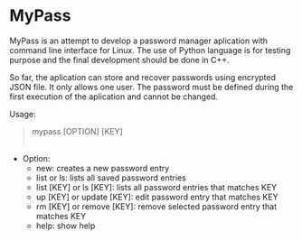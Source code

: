 # MyPass

MyPass is an attempt to develop a password manager aplication with command line interface for Linux. The use of Python language is for testing purpose and the final development should be done in C++.

So far, the aplication can store and recover passwords using encrypted JSON file. It only allows one user. The password must be defined during the first execution of the aplication and cannot be changed.

Usage: <br>
> mypass [OPTION] [KEY]
<br><br>
- Option: <br>
  - new: creates a new password entry <br>
  - list or ls: lists all saved password entries <br>
  - list [KEY] or ls [KEY]: lists all password entries that matches KEY <br>
  - up [KEY] or update [KEY]: edit password entry that matches KEY <br>
  - rm [KEY] or remove [KEY]: remove selected password entry that matches KEY <br>
  - help: show help <br>
